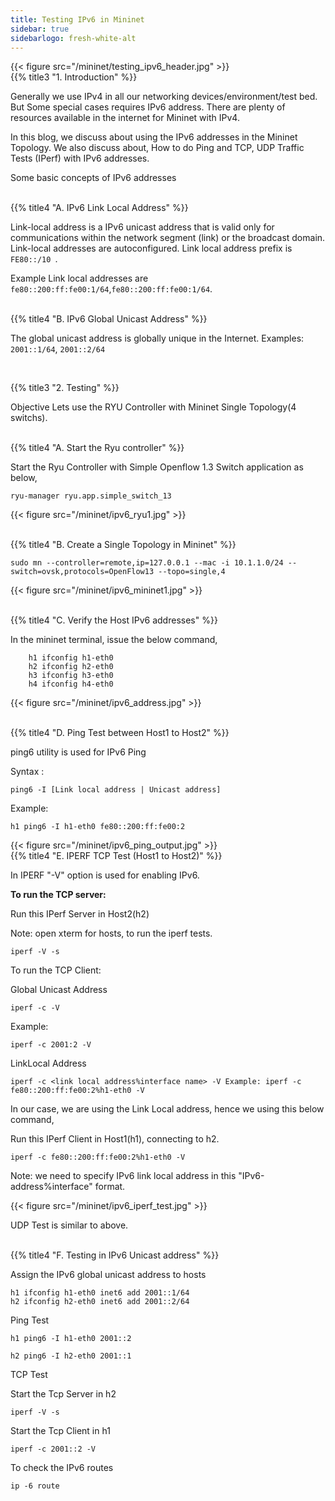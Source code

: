 ```yaml
---
title: Testing IPv6 in Mininet
sidebar: true
sidebarlogo: fresh-white-alt
---
```



{{< figure src="/mininet/testing_ipv6_header.jpg" >}}
<br>
{{% title3 "1. Introduction" %}}

Generally we use IPv4 in all our networking devices/environment/test bed. But Some special cases requires IPv6 address. There are plenty of resources available in the internet for Mininet with IPv4.

In this blog, we discuss about using the IPv6 addresses in the Mininet Topology. We also discuss about, How to do Ping and TCP, UDP Traffic Tests (IPerf) with IPv6 addresses.

Some basic concepts of IPv6 addresses

<br>
{{% title4 "A. IPv6 Link Local Address" %}}

Link-local address is a IPv6 unicast address that is valid only for communications within the network segment (link) or the broadcast domain. Link-local addresses are autoconfigured. Link local address prefix is ```FE80::/10 ```. 

Example Link local addresses are ```fe80::200:ff:fe00:1/64```,```fe80::200:ff:fe00:1/64```.

<br>
{{% title4 "B. IPv6 Global Unicast Address" %}}

The global unicast address is globally unique in the Internet. Examples: ```2001::1/64```, ```2001::2/64```

<br>

{{% title3 "2. Testing" %}}

Objective Lets use the RYU Controller with Mininet Single Topology(4 switchs).

<br>
{{% title4 "A. Start the Ryu controller" %}}


Start the Ryu Controller with Simple Openflow 1.3 Switch application as below,

    ryu-manager ryu.app.simple_switch_13

{{< figure src="/mininet/ipv6_ryu1.jpg" >}}


<br>
{{% title4 "B. Create a Single Topology in Mininet" %}}

    sudo mn --controller=remote,ip=127.0.0.1 --mac -i 10.1.1.0/24 --switch=ovsk,protocols=OpenFlow13 --topo=single,4

{{< figure src="/mininet/ipv6_mininet1.jpg" >}}

<br>
{{% title4 "C. Verify the Host IPv6 addresses" %}}


In the mininet terminal, issue the below command,
```
    h1 ifconfig h1-eth0 
    h2 ifconfig h2-eth0 
    h3 ifconfig h3-eth0 
    h4 ifconfig h4-eth0
```

{{< figure src="/mininet/ipv6_address.jpg" >}}

<br>
{{% title4 "D. Ping Test between Host1 to Host2" %}}


ping6 utility is used for IPv6 Ping

Syntax :

    ping6 -I [Link local address | Unicast address]

Example:

    h1 ping6 -I h1-eth0 fe80::200:ff:fe00:2


{{< figure src="/mininet/ipv6_ping_output.jpg" >}}
<br>
{{% title4 "E. IPERF TCP Test (Host1 to Host2)" %}}


In IPERF "-V" option is used for enabling IPv6.

**To run the TCP server:**

Run this IPerf Server in Host2(h2)

Note: open xterm for hosts, to run the iperf tests.

    iperf -V -s

To run the TCP Client:

Global Unicast Address

    iperf -c -V

Example:

    iperf -c 2001:2 -V

LinkLocal Address

    iperf -c <link local address%interface name> -V Example: iperf -c fe80::200:ff:fe00:2%h1-eth0 -V

In our case, we are using the Link Local address, hence we using this below command,

Run this IPerf Client in Host1(h1), connecting to h2.

    iperf -c fe80::200:ff:fe00:2%h1-eth0 -V

Note: we need to specify IPv6 link local address in this "IPv6-address%interface" format.


{{< figure src="/mininet/ipv6_iperf_test.jpg" >}}


UDP Test is similar to above.


<br>
{{% title4 "F. Testing in IPv6 Unicast address" %}}


Assign the IPv6 global unicast address to hosts

    h1 ifconfig h1-eth0 inet6 add 2001::1/64
    h2 ifconfig h2-eth0 inet6 add 2001::2/64

Ping Test

    h1 ping6 -I h1-eth0 2001::2

    h2 ping6 -I h2-eth0 2001::1

TCP Test

Start the Tcp Server in h2

    iperf -V -s

Start the Tcp Client in h1

    iperf -c 2001::2 -V

To check the IPv6 routes

    ip -6 route
